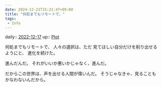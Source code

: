 ```yaml
---
date: 2024-12-21T15:21:47+09:00
title: "何処までもリモートで、"
tags:
 - Info
---
```


daily:: [2022-12-17](/Daily_Note/2022-12-17.md)
up:: [Plot](../Bar/Novel/Chaos/Plot.md)

何処までもリモートで、
人々の選択は、ただ
見てほしい自分だけを削り出せるようにと、
進化を続けた。

進んだんだ。
それがいいか悪いかじゃなく、進んだ。

だからこの世界は、声を出せる人間が偉いんだ。
そうじゃなきゃ、見ることもかなわないんだから。